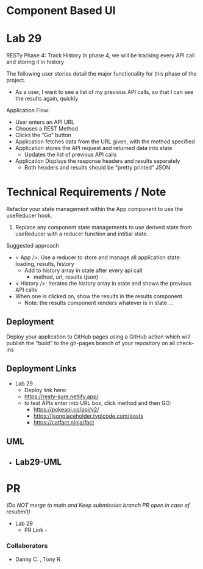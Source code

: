 # Component Based UI

# Lab 29

RESTy Phase 4: Track History
In phase 4, we will be tracking every API call and storing it in history

The following user stories detail the major functionality for this phase of the project.

- As a user, I want to see a list of my previous API calls, so that I can see the results again, quickly

Application Flow:

- User enters an API URL
- Chooses a REST Method
- Clicks the “Go” button
- Application fetches data from the URL given, with the method specified
- Application stores the API request and returned data into state
  - Updates the list of previous API calls
- Application Displays the response headers and results separately
  - Both headers and results should be “pretty printed” JSON

# Technical Requirements / Note

Refactor your state management within the App component to use the useReducer hook.

1. Replace any component state managements to use derived state from useReducer with a reducer function and intitial state.

Suggested approach

- < App />: Use a reducer to store and manage all application state: loading, results, history
  - Add to history array in state after every api call
    - method, url, results (json)
- < History />: Iterates the history array in state and shows the previous API calls
- When one is clicked on, show the results in the results component
  - Note: the results component renders whatever is in state …

## Deployment

Deploy your application to GitHub pages using a GitHub action which will publish the “build” to the gh-pages branch of your repository on all check-ins

## Deployment Links

- Lab 29
  - Deploy link here:
  - <https://resty-sure.netlify.app/>
  - to test APIs enter into URL box, click method and then GO:
    - https://pokeapi.co/api/v2/
    - https://jsonplaceholder.typicode.com/posts
    - https://catfact.ninja/fact

## UML

- ## Lab29-UML

# PR

_(Do NOT merge to main and Keep submission branch PR open in case of resubmit)_

- Lab 29
  - PR Link -

### Collaborators

- Danny C. , Tony R.
